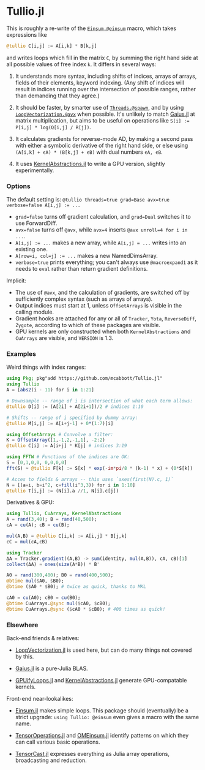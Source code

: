 # Tullio.jl

This is roughly a re-write of the [`Einsum.@einsum`](https://github.com/ahwillia/Einsum.jl) macro, which takes expressions like 
```julia
@tullio C[i,j] := A[i,k] * B[k,j]
```
and writes loops which fill in the matrix `C`, by summing the right hand side at all possible values of free index `k`. It differs in several ways:

1. It understands more syntax, including shifts of indices, arrays of arrays, fields of their elements, keyword indexing. (Any shift of indices will result in indices running over the intersection of possible ranges, rather than demanding that they agree.)

2. It should be faster, by smarter use of [`Threads.@spawn`](https://julialang.org/blog/2019/07/multithreading/), and by using [`LoopVectorization.@avx`](https://github.com/chriselrod/LoopVectorization.jl) when possible. It's unlikely to match [Gaius.jl](https://github.com/MasonProtter/Gaius.jl) at matrix multiplication, but aims to be useful on operations like `S[i] := P[i,j] * log(Q[i,j] / R[j])`.

3. It calculates gradients for reverse-mode AD, by making a second pass with either a symbolic derivative of the right hand side, or else using `(A[i,k] + ϵA) * (B[k,j] + ϵB)` with dual numbers `ϵA, ϵB`. 

4. It uses [KernelAbstractions.jl](https://github.com/JuliaGPU/KernelAbstractions.jl) to write a GPU version, slightly experimentally.

### Options

The default setting is:
```@tullio threads=true grad=Base avx=true verbose=false A[i,j] := ...``` 
* `grad=false` turns off gradient calculation, and `grad=Dual` switches it to use ForwardDiff.
* `avx=false` turns off `@avx`, while `avx=4` inserts `@avx unroll=4 for i in ...`.
* `A[i,j] := ...` makes a new array, while `A[i,j] = ...` writes into an existing one.
* `A[row=i, col=j] := ...` makes a new NamedDimsArray.
* `verbose=true` prints everything; you can't always use `@macroexpand1` as it needs to `eval` rather than return gradient definitions.

Implicit:
* The use of `@avx`, and the calculation of gradients, are switched off by sufficiently complex syntax (such as arrays of arrays). 
* Output indices must start at 1, unless `OffsetArrays` is visible in the calling module.
* Gradient hooks are attached for any or all of `Tracker`, `Yota`, `ReverseDiff`, `Zygote`, according to which of these packages are visible. 
* GPU kernels are only constructed when both `KernelAbstractions` and `CuArrays` are visible, and `VERSION` is 1.3.

### Examples

Weird things with index ranges:

```julia
using Pkg; pkg"add https://github.com/mcabbott/Tullio.jl"
using Tullio
A = [abs2(i - 11) for i in 1:21]

# Downsample -- range of i is intersection of what each term allows:
@tullio D[i] := (A[2i] + A[2i+1])/2 # indices 1:10

# Shifts -- range of i specified by dummy array:
@tullio M[i,j] := A[i+j-1] + 0*(1:7)[i] 

using OffsetArrays # Convolve a filter:
K = OffsetArray([1,-1,2,-1,1], -2:2)
@tullio C[i] := A[i+j] * K[j] # indices 3:19

using FFTW # Functions of the indices are OK:
S = [0,1,0,0, 0,0,0,0]
fft(S) ≈ @tullio F[k] := S[x] * exp(-im*pi/8 * (k-1) * x) + (0*S[k])

# Acces to fields & arrays -- this uses `axes(first(N).c, 1)`
N = [(a=i, b=i^2, c=fill(i^3,3)) for i in 1:10]
@tullio T[i,j] := (N[i].a //1, N[i].c[j])
```

Derivatives & GPU:

```julia
using Tullio, CuArrays, KernelAbstractions
A = rand(3,40); B = rand(40,500);
cA = cu(A); cB = cu(B);

mul(A,B) = @tullio C[i,k] := A[i,j] * B[j,k]
cC = mul(cA,cB) 

using Tracker
ΔA = Tracker.gradient((A,B) -> sum(identity, mul(A,B)), cA, cB)[1]
collect(ΔA) ≈ ones(size(A*B)) * B'

A0 = rand(300,400); B0 = rand(400,500);
@btime mul($A0, $B0);
@btime ($A0 * $B0); # twice as quick, thanks to MKL

cA0 = cu(A0); cB0 = cu(B0);
@btime CuArrays.@sync mul($cA0, $cB0);
@btime CuArrays.@sync ($cA0 * $cB0); # 400 times as quick!
```

### Elsewhere

Back-end friends & relatives:

* [LoopVectorization.jl](https://github.com/chriselrod/LoopVectorization.jl) is used here, but can do many things not covered by this. 

* [Gaius.jl](https://github.com/MasonProtter/Gaius.jl) is a pure-Julia BLAS.

* [GPUifyLoops.jl](https://github.com/vchuravy/GPUifyLoops.jl) and [KernelAbstractions.jl](https://github.com/JuliaGPU/KernelAbstractions.jl) generate GPU-compatable kernels.


Front-end near-lookalikes:

* [Einsum.jl](https://github.com/ahwillia/Einsum.jl) makes simple loops. This package should (eventually) be a strict upgrade: `using Tullio: @einsum` even gives a macro with the same name.

* [TensorOperations.jl](https://github.com/Jutho/TensorOperations.jl) and [OMEinsum.jl](https://github.com/under-Peter/OMEinsum.jl) identify patterns on which they can call various basic operations.

* [TensorCast.jl](https://github.com/mcabbott/TensorCast.jl) expresses everything as Julia array operations, broadcasting and reduction.

